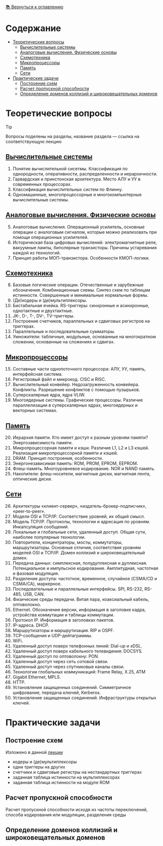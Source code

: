 [📚 Вернуться к оглавлению](../README.md)

# Содержание
- [Теоретические вопросы](#теоретические-вопросы)
  - [Вычислительные системы](#вычислительные-системы)
  - [Аналоговые вычисления. Физические основы](#аналоговые-вычисления-физические-основы)
  - [Схемотехника](#схемотехника)
  - [Микропроцессоры](#микропроцессоры)
  - [Память](#память)
  - [Сети](#сети)
- [Практические задачи](#практические-задачи)
  - [Построение схем](#построение-схем)
  - [Расчет пропускной способности](#расчет-пропускной-способности)
  - [Определение доменов коллизий и широковещательных доменов](#определение-доменов-коллизий-и-широковещательных-доменов)


# Теоретические вопросы
> [!tip]
> Вопросы поделены на разделы, название раздела — ссылка на соответствующую лекцию
 
## [Вычислительные системы](../lecture_01/lecture-1.md)
1.	Понятие вычислительной сисетмы. Классификация по однородности, оперативности, распределенности и иерархичности.
2.	Гарвардская и принстонская архитектура. Место АЛУ и УУ в современных процессорах.
3.	Классификация вычислительных систем по Флинну.
4.	Одномашинные, многопроцессорные и многокомпьютерные вычислительные системы.

## [Аналоговые вычисления. Физические основы](../lecture_02/lecture-2.md)
5.	Аналоговые вычисления. Операционный усилитель, основные операции с аналоговым сигналом, которые можно реализовать при помощи операционных усилителей.
6.	Историческая база цифровых вычислений: электромагнитные реле, вакуумные лампы, биполярные транзисторы. Причины устаревания каждой из технологий.
7.	Принцип работы МОП-транзистора. Особенности КМОП-логики.

## [Схемотехника](../lecture_03/lecture-3.md)
8.	Базовые логические операции. Отечественные и зарубежные обозначения. Комбинационные схемы. Синтез схем по таблицам истинности. Совершенные и минимальные нормальные формы.
9.	(Де)кодеры и (де)мультиплексоры.
10.	Бистабильная ячейка. RS-триггеры: синхронные и асинхронные, однотактные и двухтактные.
11.	JK-, D-, T-, DV-, TV-триггеры.
12.	Построение счетчиков, параллельных и сдвиговых регистров на триггерах.
13.	Параллельные и последовательные сумматоры.
14.	Умножители: табличные, модульные, основанные на многократном сложении, основанные на сложениях и сдвигах.

## [Микропроцессоры](../lecture_04/lecture-4.md)
15.	Составные части однопоточного процессора: АЛУ, УУ, память, интерфейсная система.
16.	Регистровый файл и микрокод. CISC и RISC.
17.	Вычислительный конвейер. Недозагруженность конвейера. Конфликты. Разрешение конфликтов с помощью пузырьков.
18.	Суперскалярные ядра, ядра VLIW.
19.	Многоядерные системы. Графические процессоры. Различие параллелизации в суперскалярных ядрах, многоядерных и векторных системах.

## [Память](../lecture_05/lecture-5.md)
20.	Иерархия памяти. Кто имеет доступ к разным уровням памяти? Энергозависимость памяти. 
21.	Микропроцессорная памяти и кэши. Различие L1, L2 и L3 кэшей. Реализация микропроцессорной памяти и кэшей.
22.	DRAM. Принцип построения, особенности.
23.	Энергонезависимая память: ROM, PROM, EPROM, EEPROM.
24.	Флеш-память. Многоуровневое кодирование. NOR и NAND память.
25.	Накопители: флеш-носители, магнитные диски, магнитная лента, оптические диски.

## [Сети](../lecture_06/lecture-6.md)
26.	Архитектуры «клиент-сервер», «издатель-брокер-подписчик», «peer-to-peer».
27.	Модели OSI и TCP/IP. Соответствие уровней, их общий смысл.
28.	Модель TCP/IP. Протоколы, технологии и адресация по уровням. Инкапсуляция сообщений.
29.	Локальные и глобальные сети, удаленный доступ. Общая сути, наиболее популярные технологии.
30.	Повторители, концентраторы, мосты, коммутаторы, маршрутизаторы. Основные отличия, соответствия уровням моделей OSI и TCP/IP. Домен коллизий и широковещательный домен.
31.	Передача данных: симплексная, полудуплексная и дуплексная. Потенциальное и импульсное кодирование. Амплитудная, частотная и фазовая модуляция. 
32.	Разделение доступа: частотное, временное, случайное (CSMA/CD и CSMA/CA), маркерное.
33.	Последовательные и параллельные интерфейсы. SPI, RS-232, RS-485, USB, CAN.
34.	Физические среды передачи. Витая пара, коаксиальный кабель, оптоволокно.
35.	Ethernet. Обозначение версии, информация в заголовке кадра, устройства коммутации и таблицы коммутации.
36.	Протокол IP. Информация в заголовках пакетов. 
37.	IP-адреса. DHCP.
38.	Маршрутизаторы и маршрутизация. RIP и OSPF.
39.	TCP-сообщения и UDP-дейтаграммы.
40.	WiFi.
41.	Удаленный доступ поверх телефонных линий: Dial-up и xDSL.
42.	Удаленный доступ поверх кабельного телевидения: DOCSYS.
43.	Удаленный доступ по оптоволокну: PON.
44.	Удаленный доступ через сеть сотовой связи.
45.	Удаленный доступ через спутниковые каналы связи.
46.	Технологии глобальных коммуникаций: Frame Relay, X.25, ATM
47.	Gigabit Ethernet, MPLS.
48.	HTTP.
49.	Установление защищенных соединений. Симметричное шифрование, передача ключей, Kerberos.
50.	Установление защищенных соединений. Инфраструктуры открытых ключей.

# Практические задачи
## Построение схем
Изложено в данной [лекции](../lecture_03/lecture-3.md) 

- кодеры и (де)мультиплексоры
- одни триггеры на других
- счетчики и сдвиговые регистры на нестандартных триггерах
- заданная таблица истинности на мультиплексорах
- заданная таблица истинности на модуле ROM
## Расчет пропускной способности
Расчет пропускной способности исходя из частоты переключений, способа кодирования или модуляции, разделения среды
## Определение доменов коллизий и широковещательных доменов


